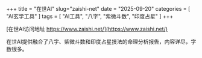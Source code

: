 +++
title = "在世AI"
slug="zaishi-net"
date = "2025-09-20"
categories = [
    "AI玄学工具"
]
tags = [
    "AI工具",
    "八字",
    "紫微斗数",
    "印度占星"
]
+++

[在世AI访问地址 https://www.zaishi.net/](https://www.zaishi.net/)

在世AI提供融合了八字、紫微斗数和印度占星技法的命理分析报告，内容详尽，字数很多。